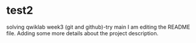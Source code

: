 # test2
solving qwiklab week3 (git and github)-try main
I am editing the README file. Adding some more details about the project description.


